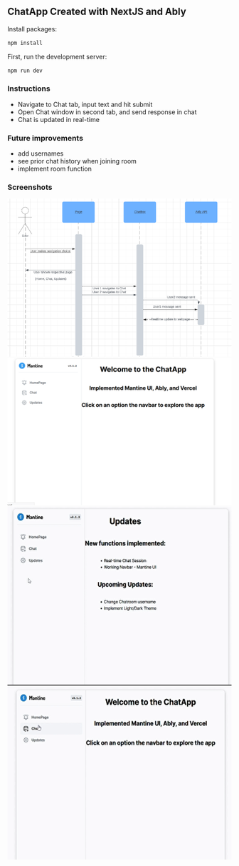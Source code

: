 
## ChatApp Created with NextJS and Ably

Install packages:

```bash
npm install
```

First, run the development server:

```bash
npm run dev
```
### Instructions
- Navigate to Chat tab, input text and hit submit
- Open Chat window in second tab, and send response in chat
- Chat is updated in real-time
### Future improvements

- add usernames
- see prior chat history when joining room
- implement room function
### Screenshots
![Alt text](UML-image.PNG "UML-Diagram")
![Alt text](homepage.PNG "HomePage")
![Alt text](updatespage.PNG "UpdatesPage")
![Alt text](chatpage.PNG "ChatPage")
